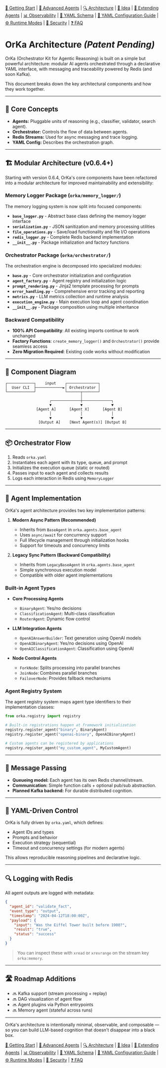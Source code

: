[📘 Getting Start](./getting-started.md) | [🤖 Advanced Agents](./agents-advanced.md) | [🔍 Architecture](./architecture.md) | [🧠 Idea](./index.md) | [🧪 Extending Agents](./extending-agents.md) | [📊 Observability](./observability.md) | [📜 YAML Schema](./orka.yaml-schema.md) | [📝 YAML Configuration Guide](./yaml-configuration-guide.md) | [⚙ Runtime Modes](./runtime-modes.md) | [🔐 Security](./security.md) | [❓ FAQ](./faq.md)

# OrKa Architecture ***(Patent Pending)***

OrKa (Orchestrator Kit for Agentic Reasoning) is built on a simple but powerful architecture: modular AI agents orchestrated through a declarative YAML interface, with messaging and traceability powered by Redis (and soon Kafka).

This document breaks down the key architectural components and how they work together.

---

## 🧠 Core Concepts

- **Agents:** Pluggable units of reasoning (e.g., classifier, validator, search agent).
- **Orchestrator:** Controls the flow of data between agents.
- **Redis Streams:** Used for async messaging and trace logging.
- **YAML Config:** Describes the orchestration graph.

---

## 🏗️ Modular Architecture (v0.6.4+)

Starting with version 0.6.4, OrKa's core components have been refactored into a modular architecture for improved maintainability and extensibility:

### Memory Logger Package (`orka/memory_logger/`)
The memory logging system is now split into focused components:

- **`base_logger.py`** - Abstract base class defining the memory logger interface
- **`serialization.py`** - JSON sanitization and memory processing utilities  
- **`file_operations.py`** - Save/load functionality and file I/O operations
- **`redis_logger.py`** - Complete Redis backend implementation
- **`__init__.py`** - Package initialization and factory functions

### Orchestrator Package (`orka/orchestrator/`)
The orchestration engine is decomposed into specialized modules:

- **`base.py`** - Core orchestrator initialization and configuration
- **`agent_factory.py`** - Agent registry and initialization logic
- **`prompt_rendering.py`** - Jinja2 template processing for prompts
- **`error_handling.py`** - Comprehensive error tracking and reporting
- **`metrics.py`** - LLM metrics collection and runtime analysis
- **`execution_engine.py`** - Main execution loop and agent coordination
- **`__init__.py`** - Package composition using multiple inheritance

### Backward Compatibility
- **100% API Compatibility**: All existing imports continue to work unchanged
- **Factory Functions**: `create_memory_logger()` and `Orchestrator()` provide seamless access
- **Zero Migration Required**: Existing code works without modification

---

## 📐 Component Diagram

```
┌────────────┐    input    ┌──────────────┐
│  User CLI  ├────────────►│ Orchestrator │
└────────────┘             └──────┬───────┘
                                  │
                    ┌─────────────┼─────────────┐
                    ▼             ▼             ▼
              [Agent A]      [Agent X]      [Agent B]
                    │             │             │
                    ▼             ▼             ▼
               [Output A]    [Next Agent(s)] [Output B]
```

---

## 📦 Orchestrator Flow

1. Reads `orka.yaml`
2. Instantiates each agent with its type, queue, and prompt
3. Initializes the execution queue (static or routed)
4. Passes input to each agent and collects results
5. Logs each interaction in Redis using `MemoryLogger`

---

## 🔁 Agent Implementation

OrKa's agent architecture provides two key implementation patterns:

1. **Modern Async Pattern (Recommended)**
   - Inherits from `BaseAgent` in `orka.agents.base_agent`
   - Uses `async/await` for concurrency support
   - Full lifecycle management through initialization hooks
   - Support for timeouts and concurrency limits

2. **Legacy Sync Pattern (Backward Compatibility)**
   - Inherits from `LegacyBaseAgent` in `orka.agents.base_agent`
   - Simple synchronous execution model
   - Compatible with older agent implementations

### Built-in Agent Types

- **Core Processing Agents**
  - `BinaryAgent`: Yes/no decisions
  - `ClassificationAgent`: Multi-class classification
  - `RouterAgent`: Dynamic flow control

- **LLM Integration Agents**
  - `OpenAIAnswerBuilder`: Text generation using OpenAI models
  - `OpenAIBinaryAgent`: Yes/no decisions using OpenAI
  - `OpenAIClassificationAgent`: Classification using OpenAI

- **Node Control Agents**
  - `ForkNode`: Splits processing into parallel branches
  - `JoinNode`: Combines parallel branches
  - `FailoverNode`: Provides fallback mechanisms

### Agent Registry System

The agent registry system maps agent type identifiers to their implementation classes:

```python
from orka.registry import registry

# Built-in registrations happen at framework initialization
registry.register_agent("binary", BinaryAgent)
registry.register_agent("openai-binary", OpenAIBinaryAgent)

# Custom agents can be registered by applications
registry.register_agent("my_custom_agent", MyCustomAgent)
```

---

## 🔁 Message Passing

- **Queueing model:** Each agent has its own Redis channel/stream.
- **Communication:** Simple function calls + optional pub/sub abstraction.
- **Planned Kafka backend:** For durable distributed cognition.

---

## 📄 YAML-Driven Control

OrKa is fully driven by `orka.yaml`, which defines:
- Agent IDs and types
- Prompts and behavior
- Execution strategy (sequential)
- Timeout and concurrency settings (for modern agents)

This allows reproducible reasoning pipelines and declarative logic.

---

## 🔍 Logging with Redis

All agent outputs are logged with metadata:

```json
{
  "agent_id": "validate_fact",
  "event_type": "output",
  "timestamp": "2024-04-12T18:00:00Z",
  "payload": {
    "input": "Was the Eiffel Tower built before 1900?",
    "result": "true",
    "status": "success"
  }
}
```

> You can inspect these with `xread` or `xrevrange` on the stream key `orka:memory`.

---

## 🛣 Roadmap Additions

- 🔜 Kafka support (stream processing + replay)
- 🔜 DAG visualization of agent flow
- 🔜 Agent plugins via Python entrypoints
- 🔜 Memory agent (stateful across runs)

---

OrKa's architecture is intentionally minimal, observable, and composable — so you can build LLM-based cognition that doesn't disappear into a black box.

[📘 Getting Start](./getting-started.md) | [🤖 Advanced Agents](./agents-advanced.md) | [🔍 Architecture](./architecture.md) | [🧠 Idea](./index.md) | [🧪 Extending Agents](./extending-agents.md) | [📊 Observability](./observability.md) | [📜 YAML Schema](./orka.yaml-schema.md) | [📝 YAML Configuration Guide](./yaml-configuration-guide.md) | [⚙ Runtime Modes](./runtime-modes.md) | [🔐 Security](./security.md) | [❓ FAQ](./faq.md)

